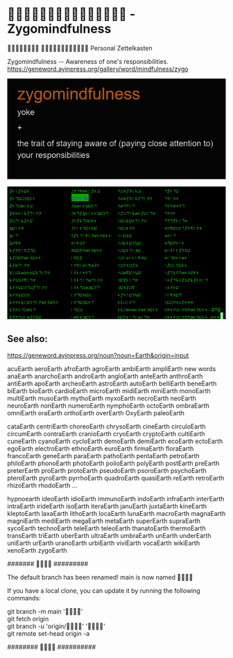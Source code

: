 #  - Zygomindfulness

 
Personal Zettelkasten

Zygomindfulness -- Awareness of one's responsibilities.<br>
https://geneword.ayinpress.org/gallery/word/mindfulness/zygo

![](.?raw=true)
<!--
# ![](.png?raw=true)
# ![](zygomindfulness.png?raw=true)
-->
![](-.?raw=true)

## See also:

https://geneword.ayinpress.org/noun?noun=Earth&origin=input

acuEarth
aeroEarth
afroEarth
agroEarth 
ambiEarth
ampliEarth
new words
anaEarth
anarchoEarth
androEarth
angloEarth
anteEarth
anthroEarth
antiEarth
apoEarth
archeoEarth
astroEarth
autoEarth
belliEarth
beneEarth
biEarth
bioEarth
cardioEarth
microEarth
midiEarth
miniEarth
monoEarth
multiEarth
musoEarth
mythoEarth
myxoEarth
necroEarth
neoEarth
neuroEarth
nonEarth
numeroEarth
nymphoEarth
octoEarth
ombraEarth
omniEarth
oraEarth
orthoEarth
overEarth
OxyEarth
paleoEarth

cataEarth
centriEarth
choreoEarth
chrysoEarth
cineEarth
circuloEarth
circumEarth
contraEarth
cranioEarth
cryoEarth
cryptoEarth
cultiEarth
cuneEarth
cyanoEarth
cycloEarth
demoEarth
demiEarth
ecoEarth
ectoEarth
egoEarth
electroEarth
ethnoEarth
euroEarth
firmaEarth
floraEarth
francoEarth
geneEarth
paraEarth
pathoEarth
pentaEarth
petroEarth
philoEarth
phonoEarth
photoEarth
polioEarth
polyEarth
postEarth
preEarth
preterEarth
proEarth
protoEarth
pseudoEarth
psoroEarth
psychoEarth
pteroEarth
pyroEarth
pyrrhoEarth
quadroEarth
quasiEarth
reEarth
retroEarth
rhizoEarth
rhodoEarth
...

hypnoearth
ideoEarth
idioEarth
immunoEarth
indoEarth
infraEarth
interEarth
intraEarth
irideEarth
isoEarth
iteraEarth
januEarth
juxtaEarth
kineEarth
kleptoEarth
laxaEarth
lithoEarth
locaEarth
lunaEarth
macroEarth
magnaEarth
magniEarth
mediEarth
megaEarth
metaEarth
superEarth
supraEarth
sycoEarth
technoEarth
teleEarth
teleoEarth
thanatoEarth
thermoEarth
transEarth
triEarth
uberEarth
ultraEarth
umbraEarth
unEarth
underEarth
uniEarth
urEarth
uranoEarth
urbiEarth
viviEarth
vocaEarth
wikiEarth
xenoEarth
zygoEarth

#######  #########

The default branch has been renamed!
main is now named 

If you have a local clone, you can update it by running the following commands:

git branch -m main '' <br>
git fetch origin <br>
git branch -u 'origin/' '' <br>
git remote set-head origin -a <br>

########  ##########
